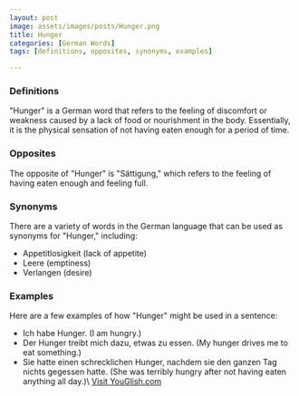 ```yaml
---
layout: post
image: assets/images/posts/Hunger.png
title: Hunger
categories: [German Words]
tags: [definitions, opposites, synonyms, examples]

---
```


### Definitions

"Hunger" is a German word that refers to the feeling of discomfort or weakness caused by a lack of food or nourishment in the body. Essentially, it is the physical sensation of not having eaten enough for a period of time.

### Opposites

The opposite of "Hunger" is "Sättigung," which refers to the feeling of having eaten enough and feeling full.

### Synonyms

There are a variety of words in the German language that can be used as synonyms for "Hunger," including:

- Appetitlosigkeit (lack of appetite)
- Leere (emptiness)
- Verlangen (desire)

### Examples

Here are a few examples of how "Hunger" might be used in a sentence:

- Ich habe Hunger. (I am hungry.)
- Der Hunger treibt mich dazu, etwas zu essen. (My hunger drives me to eat something.)
- Sie hatte einen schrecklichen Hunger, nachdem sie den ganzen Tag nichts gegessen hatte. (She was terribly hungry after not having eaten anything all day.)\ <a id="yg-widget-0" class="youglish-widget" data-query="Hunger" data-lang="german" data-components="8412" data-auto-start="0" data-bkg-color="theme_light" data-title="How%20to%20pronounce%20Hunger%20in%20German"  rel="nofollow" href="https://youglish.com">Visit YouGlish.com</a><script async src="https://youglish.com/public/emb/widget.js" charset="utf-8"></script>